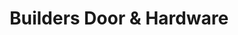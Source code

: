 ---
title: "Builders Door & Hardware"
url: /allentown/builders-door-and-hardware/
shop: hardware
---